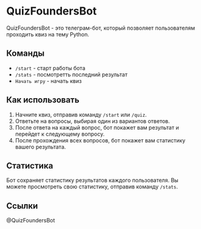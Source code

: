 # QuizFoundersBot

QuizFoundersBot - это телеграм-бот, который позволяет пользователям проходить квиз на тему Python.

## Команды

* `/start` - старт работы бота
* `/stats`  - посмотретть последний результат
* `Начать игру` - начать квиз

## Как использовать

1. Начните квиз, отправив команду `/start` или `/quiz`.
2. Ответьте на вопросы, выбирая один из вариантов ответов.
3. После ответа на каждый вопрос, бот покажет вам результат и перейдет к следующему вопросу.
4. После прохождения всех вопросов, бот покажет вам статистику вашего результата.

## Статистика

Бот сохраняет статистику результатов каждого пользователя. Вы можете просмотреть свою статистику, отправив команду `/stats`.

## Ссылки

@QuizFoundersBot
